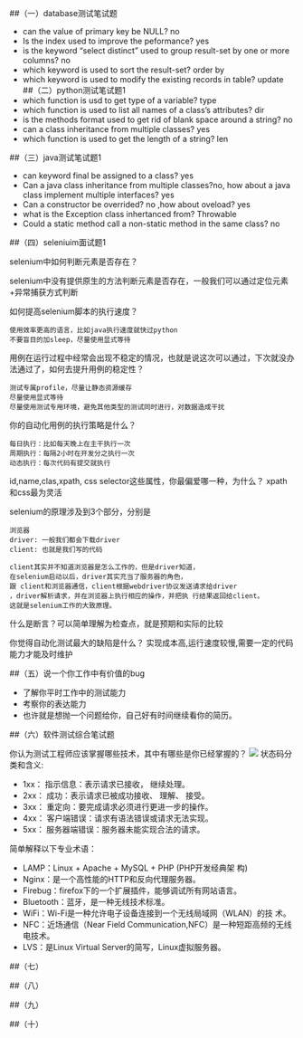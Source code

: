 ##（一）database测试笔试题

* can the value of primary key be NULL? no
* Is the index used to improve the peformance? yes
* is the keyword “select distinct” used to group result-set by one or more columns? no
* which keyword is used to sort the result-set? order by
* which keyword is used to modify the existing records in table? update
##（二）python测试笔试题1
* which function is usd to get type of a variable? type
* which function is used to list all names of a class’s attributes? dir
* is the methods format used to get rid of blank space around a string? no
* can a class inheritance from multiple classes? yes
* which function is used to get the length of a string? len

##（三）java测试笔试题1
* can keyword final be assigned to a class? yes
* Can a java class inheritance from multiple classes?no, how about a java class implement multiple interfaces? yes
* Can a constructor be overrided?  no ,how about oveload? yes
* what is the Exception class inhertanced from? Throwable
* Could a static method call a non-static method in the same class? no

##（四）seleniuim面试题1

selenium中如何判断元素是否存在？

selenium中没有提供原生的方法判断元素是否存在，一般我们可以通过定位元素+异常捕获方式判断

如何提高selenium脚本的执行速度？

    使用效率更高的语言，比如java执行速度就快过python
    不要盲目的加sleep，尽量使用显式等待
    
用例在运行过程中经常会出现不稳定的情况，也就是说这次可以通过，下次就没办法通过了，如何去提升用例的稳定性？

    测试专属profile，尽量让静态资源缓存
    尽量使用显式等待
    尽量使用测试专用环境，避免其他类型的测试同时进行，对数据造成干扰

你的自动化用例的执行策略是什么？

    每日执行：比如每天晚上在主干执行一次
    周期执行：每隔2小时在开发分之执行一次
    动态执行：每次代码有提交就执行


id,name,clas,xpath, css selector这些属性，你最偏爱哪一种，为什么？
xpath和css最为灵活

selenium的原理涉及到3个部分，分别是

    浏览器
    driver: 一般我们都会下载driver
    client: 也就是我们写的代码

	client其实并不知道浏览器是怎么工作的，但是driver知道，
	在selenium启动以后，driver其实充当了服务器的角色，
	跟 client和浏览器通信，client根据webdriver协议发送请求给driver
	，driver解析请求，并在浏览器上执行相应的操作，并把执 行结果返回给client。
	这就是selenium工作的大致原理。


什么是断言？可以简单理解为检查点，就是预期和实际的比较


你觉得自动化测试最大的缺陷是什么？
实现成本高,运行速度较慢,需要一定的代码能力才能及时维护




##（五）说一个你工作中有价值的bug

* 了解你平时工作中的测试能力
* 考察你的表达能力
* 也许就是想抛一个问题给你，自己好有时间继续看你的简历。


##（六）软件测试综合笔试题

你认为测试工程师应该掌握哪些技术，其中有哪些是你已经掌握的？
![](https://i.imgur.com/aKyToBY.png)
状态码分类和含义:

* 1xx： 指示信息：表示请求已接收， 继续处理。
* 2xx： 成功：表示请求已被成功接收、 理解、 接受。
* 3xx： 重定向：要完成请求必须进行更进一步的操作。
* 4xx： 客户端错误：请求有语法错误或请求无法实现。
* 5xx： 服务器端错误：服务器未能实现合法的请求。

简单解释以下专业术语：

* LAMP：Linux + Apache + MySQL + PHP (PHP开发经典架 构)                      
* Nginx：是一个高性能的HTTP和反向代理服务器。                
* Firebug：firefox下的一个扩展插件，能够调试所有网站语言。
* Bluetooth：蓝牙，是一种无线技术标准。                
* WiFi：Wi-Fi是一种允许电子设备连接到一个无线局域网（WLAN）的技 术。                   
* NFC：近场通信（Near Field Communication,NFC）是一种短距高频的无线电技术。
* LVS：是Linux Virtual Server的简写，Linux虚拟服务器。

##（七）

##（八）

##（九）

##（十）